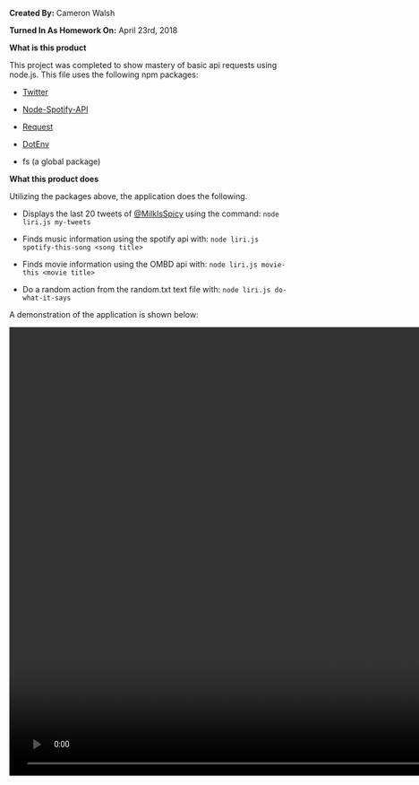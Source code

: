 **Created By:** Cameron Walsh

**Turned In As Homework On:** April 23rd, 2018


**What is this product**

This project was completed to show mastery of basic api requests using node.js. This file uses the following npm packages:

   - [Twitter](https://www.npmjs.com/package/twitter)
   
   - [Node-Spotify-API](https://www.npmjs.com/package/node-spotify-api)
   
   - [Request](https://www.npmjs.com/package/request)

   - [DotEnv](https://www.npmjs.com/package/dotenv)

   - fs (a global package)

**What this product does**

Utilizing the packages above, the application does the following.

- Displays the last 20 tweets of [@MilkIsSpicy](https://twitter.com/MilkIsSpicy) using the command: 
```node liri.js my-tweets```

- Finds music information using the spotify api with:
```node liri.js spotify-this-song <song title>```

- Finds movie information using the OMBD api with:
```node liri.js movie-this <movie title>```

- Do a random action from the random.txt text file with:
```node liri.js do-what-it-says```

A demonstration of the application is shown below:

<video src="Apr-23-2018-4_59-PM.gif" height = "800" alt = "A Demonstration GIF Should Be Here">

**How users can get started with the project**

Download the files, download the npm packages, and utilize the terminal to work this project.

```
npm install
```

**Who maintains and contributes to the project**

Cameron Walsh currently maintains this project.